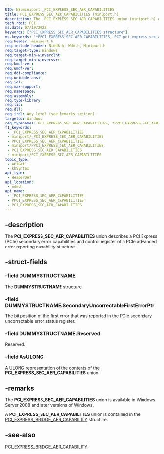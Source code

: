 ```yaml
---
UID: NS:miniport._PCI_EXPRESS_SEC_AER_CAPABILITIES
title: PCI_EXPRESS_SEC_AER_CAPABILITIES (miniport.h)
description: The _PCI_EXPRESS_SEC_AER_CAPABILITIES union (miniport.h) describes a PCI Express (PCIe) secondary error capabilities and control register.
tech.root: PCI
ms.date: 07/19/2022
keywords: ["PCI_EXPRESS_SEC_AER_CAPABILITIES structure"]
ms.keywords: "*PPCI_EXPRESS_SEC_AER_CAPABILITIES, PCI.pci_express_sec_aer_capabilities, PCI_EXPRESS_SEC_AER_CAPABILITIES, PCI_EXPRESS_SEC_AER_CAPABILITIES union [Buses], PPCI_EXPRESS_SEC_AER_CAPABILITIES, PPCI_EXPRESS_SEC_AER_CAPABILITIES union pointer [Buses], _PCI_EXPRESS_SEC_AER_CAPABILITIES, pci_struct_22bcb7f0-e690-414b-ba51-37c8783a6fad.xml, wdm/PCI_EXPRESS_SEC_AER_CAPABILITIES, wdm/PPCI_EXPRESS_SEC_AER_CAPABILITIES"
req.header: miniport.h
req.include-header: Ntddk.h, Wdm.h, Miniport.h
req.target-type: Windows
req.target-min-winverclnt: 
req.target-min-winversvr: 
req.kmdf-ver: 
req.umdf-ver: 
req.ddi-compliance: 
req.unicode-ansi: 
req.idl: 
req.max-support: 
req.namespace: 
req.assembly: 
req.type-library: 
req.lib: 
req.dll: 
req.irql: Any level (see Remarks section)
targetos: Windows
req.typenames: PCI_EXPRESS_SEC_AER_CAPABILITIES, *PPCI_EXPRESS_SEC_AER_CAPABILITIES
f1_keywords:
 - _PCI_EXPRESS_SEC_AER_CAPABILITIES
 - miniport/_PCI_EXPRESS_SEC_AER_CAPABILITIES
 - PPCI_EXPRESS_SEC_AER_CAPABILITIES
 - miniport/PPCI_EXPRESS_SEC_AER_CAPABILITIES
 - PCI_EXPRESS_SEC_AER_CAPABILITIES
 - miniport/PCI_EXPRESS_SEC_AER_CAPABILITIES
topic_type:
 - APIRef
 - kbSyntax
api_type:
 - HeaderDef
api_location:
 - wdm.h
api_name:
 - _PCI_EXPRESS_SEC_AER_CAPABILITIES
 - PPCI_EXPRESS_SEC_AER_CAPABILITIES
 - PCI_EXPRESS_SEC_AER_CAPABILITIES
---
```


## -description

The **PCI_EXPRESS_SEC_AER_CAPABILITIES** union describes a PCI Express (PCIe) secondary error capabilities and control register of a PCIe advanced error reporting capability structure.

## -struct-fields

### -field DUMMYSTRUCTNAME

The **DUMMYSTRUCTNAME** structure.

### -field DUMMYSTRUCTNAME.SecondaryUncorrectableFirstErrorPtr

The bit position of the first error that was reported in the PCIe secondary uncorrectable error status register.

### -field DUMMYSTRUCTNAME.Reserved

Reserved.

### -field AsULONG

A ULONG representation of the contents of the **PCI_EXPRESS_SEC_AER_CAPABILITIES** union.

## -remarks

The **PCI_EXPRESS_SEC_AER_CAPABILITIES** union is available in Windows Server 2008 and later versions of Windows.

A **PCI_EXPRESS_SEC_AER_CAPABILITIES** union is contained in the [PCI_EXPRESS_BRIDGE_AER_CAPABILITY](/windows-hardware/drivers/ddi/wdm/ns-wdm-_pci_express_bridge_aer_capability) structure.

## -see-also

[PCI_EXPRESS_BRIDGE_AER_CAPABILITY](/windows-hardware/drivers/ddi/wdm/ns-wdm-_pci_express_bridge_aer_capability)
